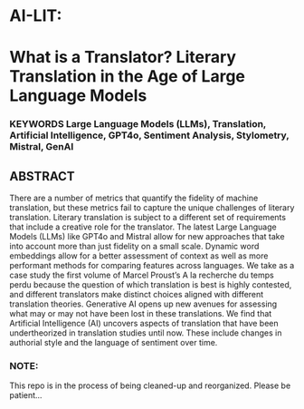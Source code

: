 # AI-LIT:
# What is a Translator? Literary Translation in the Age of Large Language Models
    

### **KEYWORDS** Large Language Models (LLMs), Translation, Artificial Intelligence, GPT4o, Sentiment Analysis, Stylometry, Mistral, GenAI

## **ABSTRACT** 

There are a number of metrics that quantify the fidelity of machine translation, but these metrics fail to capture the unique challenges of literary translation. Literary translation is subject to a different set of requirements that include a creative role for the translator. The latest Large Language Models (LLMs) like GPT4o and Mistral allow for new approaches that take into account more than just fidelity on a small scale. Dynamic word embeddings allow for a better assessment of context as well as more performant methods for comparing features across languages. We take as a case study the first volume of Marcel Proust’s A la recherche du temps perdu because the question of which translation is best is highly contested, and different translators make distinct choices aligned with different translation theories. Generative AI opens up new avenues for assessing what may or may not have been lost in these translations. We find that Artificial Intelligence (AI) uncovers aspects of translation that have been undertheorized in translation studies until now. These include changes in authorial style and the language of sentiment over time.

### NOTE:
This repo is in the process of being cleaned-up and reorganized. Please be patient...